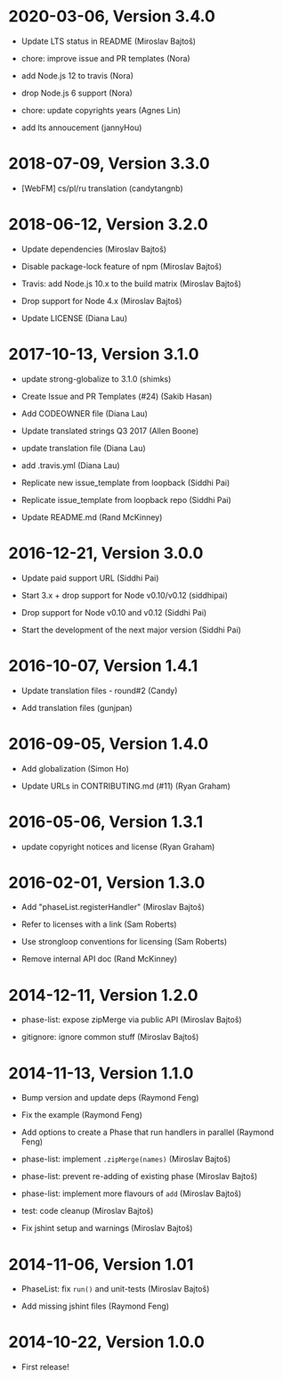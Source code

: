2020-03-06, Version 3.4.0
=========================

 * Update LTS status in README (Miroslav Bajtoš)

 * chore: improve issue and PR templates (Nora)

 * add Node.js 12 to travis (Nora)

 * drop Node.js 6 support (Nora)

 * chore: update copyrights years (Agnes Lin)

 * add lts annoucement (jannyHou)


2018-07-09, Version 3.3.0
=========================

 * [WebFM] cs/pl/ru translation (candytangnb)


2018-06-12, Version 3.2.0
=========================

 * Update dependencies (Miroslav Bajtoš)

 * Disable package-lock feature of npm (Miroslav Bajtoš)

 * Travis: add Node.js 10.x to the build matrix (Miroslav Bajtoš)

 * Drop support for Node 4.x (Miroslav Bajtoš)

 * Update LICENSE (Diana Lau)


2017-10-13, Version 3.1.0
=========================

 * update strong-globalize to 3.1.0 (shimks)

 * Create Issue and PR Templates (#24) (Sakib Hasan)

 * Add CODEOWNER file (Diana Lau)

 * Update translated strings Q3 2017 (Allen Boone)

 * update translation file (Diana Lau)

 * add .travis.yml (Diana Lau)

 * Replicate new issue_template from loopback (Siddhi Pai)

 * Replicate issue_template from loopback repo (Siddhi Pai)

 * Update README.md (Rand McKinney)


2016-12-21, Version 3.0.0
=========================

 * Update paid support URL (Siddhi Pai)

 * Start 3.x + drop support for Node v0.10/v0.12 (siddhipai)

 * Drop support for Node v0.10 and v0.12 (Siddhi Pai)

 * Start the development of the next major version (Siddhi Pai)


2016-10-07, Version 1.4.1
=========================

 * Update translation files - round#2 (Candy)

 * Add translation files (gunjpan)


2016-09-05, Version 1.4.0
=========================

 * Add globalization (Simon Ho)

 * Update URLs in CONTRIBUTING.md (#11) (Ryan Graham)


2016-05-06, Version 1.3.1
=========================

 * update copyright notices and license (Ryan Graham)


2016-02-01, Version 1.3.0
=========================

 * Add "phaseList.registerHandler" (Miroslav Bajtoš)

 * Refer to licenses with a link (Sam Roberts)

 * Use strongloop conventions for licensing (Sam Roberts)

 * Remove internal API doc (Rand McKinney)


2014-12-11, Version 1.2.0
=========================

 * phase-list: expose zipMerge via public API (Miroslav Bajtoš)

 * gitignore: ignore common stuff (Miroslav Bajtoš)


2014-11-13, Version 1.1.0
=========================

 * Bump version and update deps (Raymond Feng)

 * Fix the example (Raymond Feng)

 * Add options to create a Phase that run handlers in parallel (Raymond Feng)

 * phase-list: implement `.zipMerge(names)` (Miroslav Bajtoš)

 * phase-list: prevent re-adding of existing phase (Miroslav Bajtoš)

 * phase-list: implement more flavours of `add` (Miroslav Bajtoš)

 * test: code cleanup (Miroslav Bajtoš)

 * Fix jshint setup and warnings (Miroslav Bajtoš)


2014-11-06, Version 1.01
========================

 * PhaseList: fix `run()` and unit-tests (Miroslav Bajtoš)

 * Add missing jshint files (Raymond Feng)


2014-10-22, Version 1.0.0
=========================

 * First release!
